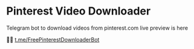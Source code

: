# Pinterest Video Downloader
Telegram bot to download videos from pinterest.com live preview is here

🔗🔗 [t.me/FreePinterestDownloaderBot](https://t.me/FreePinterestDownloaderBot)
